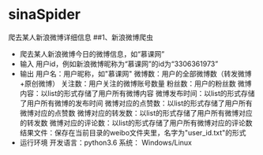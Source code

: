 # sinaSpider
爬去某人新浪微博详细信息
##1、新浪微博爬虫

 - 爬去某人新浪微博今日的微博信息，如“慕课网”
 - 输入
    用户id，例如新浪微博昵称为“慕课网”的id为“3306361973”
 - 输出
    用户名：用户昵称，如"慕课网"
    微博数：用户的全部微博数（转发微博+原创微博）
    关注数：用户关注的微博账号数量
    粉丝数：用户的粉丝数
    微博内容：以list的形式存储了用户所有微博内容
    微博发布时间：以list的形式存储了用户所有微博的发布时间
    微博对应的点赞数：以list的形式存储了用户所有微博对应的点赞数
    微博对应的转发数：以list的形式存储了用户所有微博对应的转发数
    微博对应的评论数：以list的形式存储了用户所有微博对应的评论数
    结果文件：保存在当前目录的weibo文件夹里，名字为"user_id.txt"的形式 
 -  运行环境
    开发语言：python3.6
    系统： Windows/Linux
